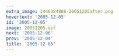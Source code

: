 ```yaml
---
extra_image: 1446384866-20051205after.png
hovertext: '2005-12-05'
id: '2005-12-05'
image: 20051205.gif
next: '2005-12-06'
prev: '2005-12-04'
title: '2005-12-05'
---
```


